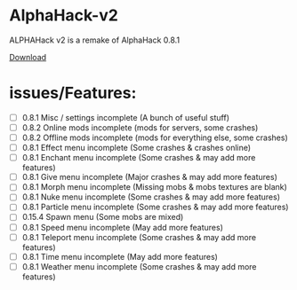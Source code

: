 # AlphaHack-v2
ALPHAHack v2 is a remake of AlphaHack 0.8.1


[Download](https://arceusmatt.github.io/AlphaHack)


# issues/Features:
- [ ] 0.8.1 Misc / settings incomplete (A bunch of useful stuff)
- [ ] 0.8.2 Online mods incomplete (mods for servers, some crashes)
- [ ] 0.8.2 Offline mods incomplete (mods for everything else, some crashes)
- [ ] 0.8.1 Effect menu incomplete (Some crashes & crashes online)
- [ ] 0.8.1 Enchant menu incomplete (Some crashes & may add more features)
- [ ] 0.8.1 Give menu incomplete (Major crashes & may add more features)
- [ ] 0.8.1 Morph menu incomplete (Missing mobs & mobs textures are blank)
- [ ] 0.8.1 Nuke menu incomplete (Some crashes & may add more features)
- [ ] 0.8.1 Particle menu incomplete (Some crashes & may add more features)
- [ ] 0.15.4 Spawn menu (Some mobs are mixed)
- [ ] 0.8.1 Speed menu incomplete (May add more features)
- [ ] 0.8.1 Teleport menu incomplete (Some crashes & may add more features)
- [ ] 0.8.1 Time menu incomplete (May add more features)
- [ ] 0.8.1 Weather menu incomplete (Some crashes & may add more features)
